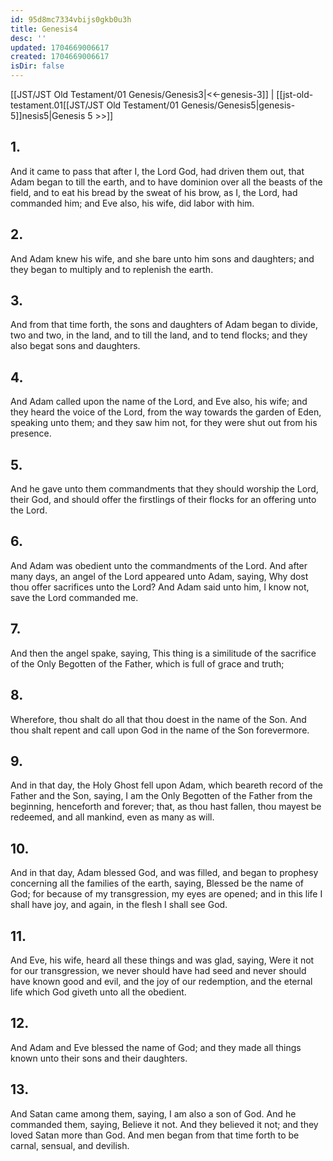 ```yaml
---
id: 95d8mc7334vbijs0gkb0u3h
title: Genesis4
desc: ''
updated: 1704669006617
created: 1704669006617
isDir: false
---
```

[[JST/JST Old Testament/01 Genesis/Genesis3|<<-genesis-3]] | [[jst-old-testament.01[[JST/JST Old Testament/01 Genesis/Genesis5|genesis-5]]nesis5|Genesis 5 >>]]
## 1.
And it came to pass that after I, the Lord God, had driven them out, that Adam began to till the earth, and to have dominion over all the beasts of the field, and to eat his bread by the sweat of his brow, as I, the Lord, had commanded him; and Eve also, his wife, did labor with him.
## 2.
And Adam knew his wife, and she bare unto him sons and daughters; and they began to multiply and to replenish the earth.
## 3.
And from that time forth, the sons and daughters of Adam began to divide, two and two, in the land, and to till the land, and to tend flocks; and they also begat sons and daughters.
## 4.
And Adam called upon the name of the Lord, and Eve also, his wife; and they heard the voice of the Lord, from the way towards the garden of Eden, speaking unto them; and they saw him not, for they were shut out from his presence.
## 5.
And he gave unto them commandments that they should worship the Lord, their God, and should offer the firstlings of their flocks for an offering unto the Lord.
## 6.
And Adam was obedient unto the commandments of the Lord. And after many days, an angel of the Lord appeared unto Adam, saying, Why dost thou offer sacrifices unto the Lord? And Adam said unto him, I know not, save the Lord commanded me.
## 7.
And then the angel spake, saying, This thing is a similitude of the sacrifice of the Only Begotten of the Father, which is full of grace and truth;
## 8.
Wherefore, thou shalt do all that thou doest in the name of the Son. And thou shalt repent and call upon God in the name of the Son forevermore.
## 9.
And in that day, the Holy Ghost fell upon Adam, which beareth record of the Father and the Son, saying, I am the Only Begotten of the Father from the beginning, henceforth and forever; that, as thou hast fallen, thou mayest be redeemed, and all mankind, even as many as will.
## 10.
And in that day, Adam blessed God, and was filled, and began to prophesy concerning all the families of the earth, saying, Blessed be the name of God; for because of my transgression, my eyes are opened; and in this life I shall have joy, and again, in the flesh I shall see God.
## 11.
And Eve, his wife, heard all these things and was glad, saying, Were it not for our transgression, we never should have had seed and never should have known good and evil, and the joy of our redemption, and the eternal life which God giveth unto all the obedient.
## 12.
And Adam and Eve blessed the name of God; and they made all things known unto their sons and their daughters.
## 13.
And Satan came among them, saying, I am also a son of God. And he commanded them, saying, Believe it not. And they believed it not; and they loved Satan more than God. And men began from that time forth to be carnal, sensual, and devilish.

